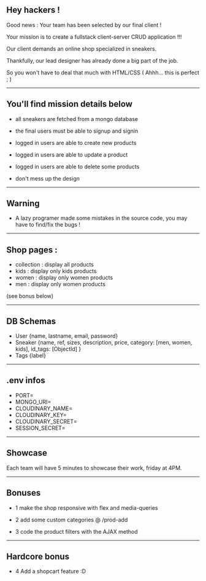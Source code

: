 ## Hey hackers !

Good news : Your team has been selected by our final client !

Your mission is to create a fullstack client-server CRUD application !!!

Our client demands an online shop specialized in sneakers.

Thankfully, our lead designer has already done a big part of the job.

So you won't have to deal that much with HTML/CSS ( Ahhh... this is perfect ; )

---

## You'll find mission details below

- all sneakers are fetched from a mongo database

- the final users must be able to signup and signin

- logged in users are able to create new products

- logged in users are able to update a product

- logged in users are able to delete some products

- don't mess up the design

---
## Warning

- A lazy programer made some mistakes in the source code, you may have to find/fix the bugs !

---

## Shop pages :

- collection : display all products
- kids : display only kids products
- women : display only women products
- men : display only women products

(see bonus below)

---

## DB Schemas

- User {name, lastname, email, password}
- Sneaker {name, ref, sizes, description, price, category: [men, women, kids], id_tags: [ObjectId] }
- Tags {label}

---

## .env infos

- PORT=
- MONGO_URI=
- CLOUDINARY_NAME=
- CLOUDINARY_KEY=
- CLOUDINARY_SECRET=
- SESSION_SECRET=

---

## Showcase

Each team will have 5 minutes to showcase their work, friday at 4PM.

---

## Bonuses

- 1 make the shop responsive with flex and media-queries

- 2 add some custom categories @ /prod-add

- 3 code the product filters with the AJAX method

---

## Hardcore bonus

- 4 Add a shopcart feature :D

